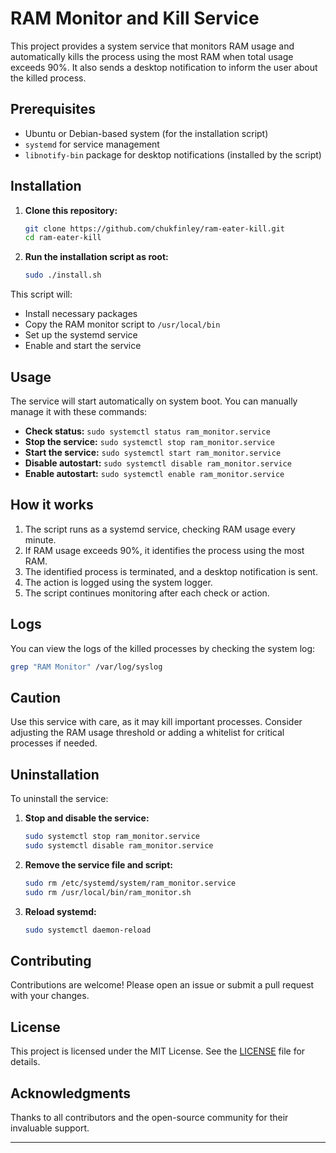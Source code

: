 # RAM Monitor and Kill Service

This project provides a system service that monitors RAM usage and automatically kills the process using the most RAM when total usage exceeds 90%. It also sends a desktop notification to inform the user about the killed process.

## Prerequisites

- Ubuntu or Debian-based system (for the installation script)
- `systemd` for service management
- `libnotify-bin` package for desktop notifications (installed by the script)

## Installation

1. **Clone this repository:**
   ```sh
   git clone https://github.com/chukfinley/ram-eater-kill.git
   cd ram-eater-kill
   ```

2. **Run the installation script as root:**
   ```sh
   sudo ./install.sh
   ```

This script will:
- Install necessary packages
- Copy the RAM monitor script to `/usr/local/bin`
- Set up the systemd service
- Enable and start the service

## Usage

The service will start automatically on system boot. You can manually manage it with these commands:

- **Check status:** `sudo systemctl status ram_monitor.service`
- **Stop the service:** `sudo systemctl stop ram_monitor.service`
- **Start the service:** `sudo systemctl start ram_monitor.service`
- **Disable autostart:** `sudo systemctl disable ram_monitor.service`
- **Enable autostart:** `sudo systemctl enable ram_monitor.service`

## How it works

1. The script runs as a systemd service, checking RAM usage every minute.
2. If RAM usage exceeds 90%, it identifies the process using the most RAM.
3. The identified process is terminated, and a desktop notification is sent.
4. The action is logged using the system logger.
5. The script continues monitoring after each check or action.

## Logs

You can view the logs of the killed processes by checking the system log:
```sh
grep "RAM Monitor" /var/log/syslog
```

## Caution

Use this service with care, as it may kill important processes. Consider adjusting the RAM usage threshold or adding a whitelist for critical processes if needed.

## Uninstallation

To uninstall the service:

1. **Stop and disable the service:**
   ```sh
   sudo systemctl stop ram_monitor.service
   sudo systemctl disable ram_monitor.service
   ```

2. **Remove the service file and script:**
   ```sh
   sudo rm /etc/systemd/system/ram_monitor.service
   sudo rm /usr/local/bin/ram_monitor.sh
   ```

3. **Reload systemd:**
   ```sh
   sudo systemctl daemon-reload
   ```

## Contributing

Contributions are welcome! Please open an issue or submit a pull request with your changes.

## License

This project is licensed under the MIT License. See the [LICENSE](LICENSE) file for details.

## Acknowledgments

Thanks to all contributors and the open-source community for their invaluable support.

---
